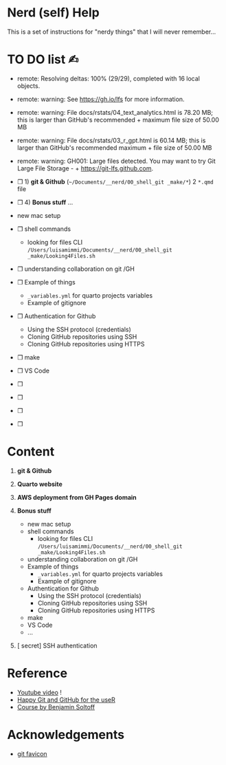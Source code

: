 # Nerd (self) Help

This is a set of instructions for "nerdy things" that I will never remember...

# TO DO list ✍︎

+ remote: Resolving deltas: 100% (29/29), completed with 16 local objects.
+ remote: warning: See https://gh.io/lfs for more information.
+ remote: warning: File docs/rstats/04_text_analytics.html is 78.20 MB; this is larger than GitHub's recommended + maximum file size of 50.00 MB
+ remote: warning: File docs/rstats/03_r_gpt.html is 60.14 MB; this is larger than GitHub's recommended maximum + file size of 50.00 MB
+ remote: warning: GH001: Large files detected. You may want to try Git Large File Storage - + https://git-lfs.github.com.



+ ❒ 1) **git & Github** (`~/Documents/__nerd/00_shell_git _make/*`) 2 `*.qmd` file 
+ ❒ 4) **Bonus stuff** ... 

+ new mac setup

+ ❒ shell commands
  + looking for files CLI `/Users/luisamimmi/Documents/__nerd/00_shell_git _make/Looking4Files.sh`
+ ❒ understanding collaboration on git /GH

+ ❒ Example of things 
  + `_variables.yml` for quarto projects variables
  + Example of gitignore

+ ❒ Authentication for Github
    + Using the SSH protocol (credentials)
    + Cloning GitHub repositories using SSH
    + Cloning GitHub repositories using HTTPS

+ ❒ make 
+ ❒ VS Code 
+ ❒
+ ❒
+ ❒
+ ❒

# Content

1. **git & Github**
2. **Quarto website**
3. **AWS deployment from GH Pages domain**
4. **Bonus stuff**
    + new mac setup
    + shell commands
      + looking for files CLI `/Users/luisamimmi/Documents/__nerd/00_shell_git _make/Looking4Files.sh`
    + understanding collaboration on git /GH
    + Example of things 
      + `_variables.yml` for quarto projects variables
      + Example of gitignore
    + Authentication for Github
        + Using the SSH protocol (credentials)
        + Cloning GitHub repositories using SSH
        + Cloning GitHub repositories using HTTPS
    + make 
    + VS Code 
    + ...     

5. [ secret] SSH authentication 

# Reference

+ [Youtube video](https://www.youtube.com/watch?v=c14aqVC-Szo) !
+ [Happy Git and GitHub for the useR](https://happygitwithr.com/credential-caching.html#credential-caching)
+ [Course by Benjamin Soltoff](https://cfss.uchicago.edu/setup/git-configure/#cache-credentials-for-ssh)

# Acknowledgements

+ [git favicon](https://icons8.com/icon/20906/git)
